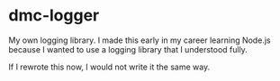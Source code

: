 # dmc-logger
My own logging library. I made this early in my career learning Node.js because I wanted to use a logging library that I understood fully.

If I rewrote this now, I would not write it the same way.

